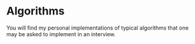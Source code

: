 # Algorithms
You will find my personal implementations of typical algorithms that one may be asked to implement in an interview.
